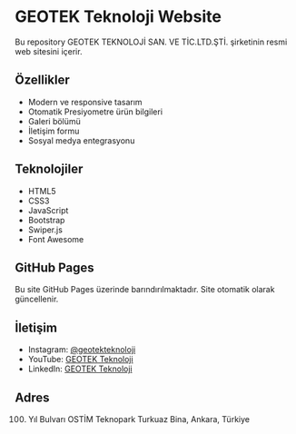 # GEOTEK Teknoloji Website

Bu repository GEOTEK TEKNOLOJİ SAN. VE TİC.LTD.ŞTİ. şirketinin resmi web sitesini içerir.

## Özellikler

- Modern ve responsive tasarım
- Otomatik Presiyometre ürün bilgileri
- Galeri bölümü
- İletişim formu
- Sosyal medya entegrasyonu

## Teknolojiler

- HTML5
- CSS3
- JavaScript
- Bootstrap
- Swiper.js
- Font Awesome

## GitHub Pages

Bu site GitHub Pages üzerinde barındırılmaktadır. Site otomatik olarak güncellenir.

## İletişim

- Instagram: [@geotekteknoloji](https://www.instagram.com/geotekteknoloji/)
- YouTube: [GEOTEK Teknoloji](https://www.youtube.com/channel/UCInONgHOmPHMLiJD4aCROvQ/featured)
- LinkedIn: [GEOTEK Teknoloji](https://www.linkedin.com/in/geotek-teknoloji-936815215/)

## Adres

100. Yıl Bulvarı OSTİM Teknopark Turkuaz Bina, Ankara, Türkiye

